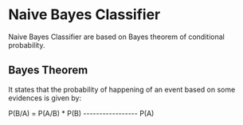 # Naive Bayes Classifier

Naive Bayes Classifier are based on Bayes theorem of conditional probability.

## Bayes Theorem

It states that the probability of happening of an event based on some evidences is given by:

P(B/A) = 	P(A/B) * P(B)
              -----------------
		     P(A)
